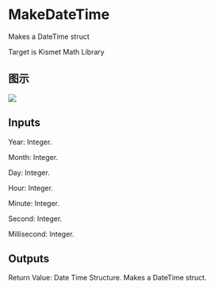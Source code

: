 # MakeDateTime

Makes a DateTime struct

Target is Kismet Math Library

## 图示

![]($-20221218-19492551.png)

## Inputs

Year: Integer.

Month: Integer.

Day: Integer.

Hour: Integer.

Minute: Integer.

Second: Integer.

Millisecond: Integer.  

## Outputs

Return Value: Date Time Structure. Makes a DateTime struct.

